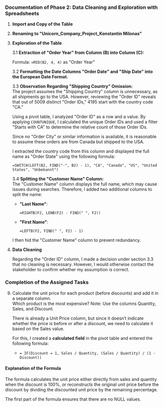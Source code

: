 ### Documentation of Phase 2: Data Cleaning and Exploration with Spreadsheets  

1. **Import and Copy of the Table**  

2. **Renaming to "Unicorn_Company_Project_Konstantin Milonas"**  

3. **Exploration of the Table**  

   3.1 **Extraction of "Order Year" from Column (B) into Column (C):**  

   Formula: `=MID(B2, 4, 4)` as "Order Year"  

   3.2 **Formatting the Date Columns "Order Date" and "Ship Date" into the European Date Format.**  

   3.3 **Observation Regarding "Shipping Country" Omission:**  
   The project assumes the "Shipping Country" column is unnecessary, as all shipments go to the USA. However, reviewing the "Order ID" reveals that out of 5009 distinct "Order IDs," 4195 start with the country code "CA."  

   Using a pivot table, I analyzed "Order ID" as a row and a value. By applying `COUNTUNIQUE`, I calculated the unique Order IDs and used a filter "Starts with CA" to determine the relative count of those Order IDs.  

   Since no "Order City" or similar information is available, it is reasonable to assume these orders are from Canada but shipped to the USA.  

   I extracted the country code from this column and displayed the full name as "Order State" using the following formula:  

   ```excel
   =SWITCH(LEFT(B2, FIND("-", B2) - 1), "CA", "Canada", "US", "United States", "Unbekannt")
   ```  

   3.4 **Splitting the "Customer Name" Column:**  
   The "Customer Name" column displays the full name, which may cause issues during searches. Therefore, I added two additional columns to split the name:  

   - **"Last Name"**:  
     ```excel
     =RIGHTB(F2, LENB(F2) - FIND(" ", F2))
     ```  
   - **"First Name"**:  
     ```excel
     =LEFTB(F2, FIND(" ", F2) - 1)
     ```  

   I then hid the "Customer Name" column to prevent redundancy.  

5. **Data Cleaning**  

   Regarding the "Order ID" column, I made a decision under section 3.3 that no cleaning is necessary. However, I would otherwise contact the stakeholder to confirm whether my assumption is correct.  


### Completion of the Assigned Tasks  

9. Calculate the unit price for each product (before discounts) and add it in a separate column.  
   Which product is the most expensive? Note: Use the columns Quantity, Sales, and Discount.  

   There is already a Unit Price column, but since it doesn’t indicate whether the price is before or after a discount, we need to calculate it based on the Sales value.  

   For this, I created a **calculated field** in the pivot table and entered the following formula:  

   -  ```excel  
      = IF(Discount = 1, Sales / Quantity, (Sales / Quantity) / (1 - Discount))  
      ```  

  #### Explanation of the Formula  

  The formula calculates the unit price either directly from sales and quantity when the discount is 100%, or reconstructs the original unit price before the discount by dividing the discounted unit price by the remaining percentage.  

  The first part of the formula ensures that there are no NULL values.  